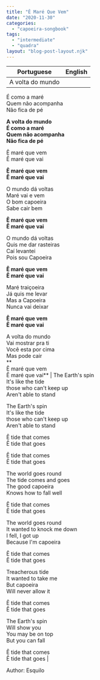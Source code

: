 ```yaml
---
title: "Ê Maré Que Vem"
date: "2020-11-30"
categories: 
  - "capoeira-songbook"
tags: 
  - "intermediate"
  - "quadra"
layout: "blog-post-layout.njk"
---
```


| Portuguese | English |
| --- | --- |
| A volta do mundo  
É como a maré  
Quem não acompanha  
Não fica de pé  
  
**A volta do mundo  
É como a maré  
Quem não acompanha  
Não fica de pé**  
  
Ê maré que vem  
Ê maré que vai  
  
**Ê maré que vem  
Ê maré que vai**  
  
O mundo dá voltas  
Maré vai e vem  
O bom capoeira  
Sabe cair bem  
  
**Ê maré que vem  
Ê maré que vai**  
  
O mundo dá voltas  
Quis me dar rasteiras  
Caí levantei  
Pois sou Capoeira  
  
**Ê maré que vem  
Ê maré que vai**  
  
Maré traiçoeira  
Já quis me levar  
Mas a Capoeira  
Nunca vai deixar  
  
**Ê maré que vem  
Ê maré que vai**  
  
A volta do mundo  
Vai mostrar pra ti  
Você esta por cima  
Mas pode cair  
**  
Ê maré que vem  
Ê maré que vai** | The Earth's spin  
It's like the tide  
those who can't keep up  
Aren't able to stand  
  
The Earth's spin  
It's like the tide  
those who can't keep up  
Aren't able to stand  
  
Ê tide that comes  
Ê tide that goes  
  
Ê tide that comes  
Ê tide that goes  
  
The world goes round  
The tide comes and goes  
The good capoeira  
Knows how to fall well  
  
Ê tide that comes  
Ê tide that goes  
  
The world goes round  
It wanted to knock me down  
I fell, I got up  
Because I'm capoeira  
  
Ê tide that comes  
Ê tide that goes  
  
Treacherous tide  
It wanted to take me  
But capoeira  
Will never allow it  
  
Ê tide that comes  
Ê tide that goes  
  
The Earth's spin  
Will show you  
You may be on top  
But you can fall  
  
Ê tide that comes  
Ê tide that goes |

<figcaption>

Author: Esquilo

</figcaption>
